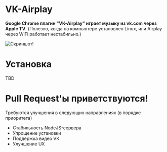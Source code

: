 # VK-Airplay

**Google Chrome плагин "VK-Airplay" играет музыку из vk.com через Apple TV**. (Полезно, когда на компьютере установлен Linux, или Airplay через WiFi работает нестабильно.)

![Скриншот](https://monosnap.com/image/hvUmJ43WZKcfLXt2WetBTCDAUyfy5A.png)!

# Установка

TBD


# Pull Request'ы приветствуются!

Требуются улучшения в следующих направлениях (в порядке приоритета)

* Стабильность NodeJS-сервера
* Упрощение установки
* Поддержка видео VK
* Улучшение UX
